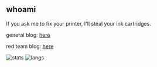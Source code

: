 ## whoami
If you ask me to fix your printer, I'll steal your ink cartridges.

general blog: [here](https://gatari.gitbook.io/main/)

red team blog: [here](https://gatari.gitbook.io/red-team/)

![stats](https://api.githubtrends.io/user/svg/gatariee/repos?time_range=three_months&group=other&loc_metric=changed&theme=dark)
![langs](https://github-readme-stats.vercel.app/api/top-langs/?username=gatariee&layout=compact&show_icons=true&theme=dark)

